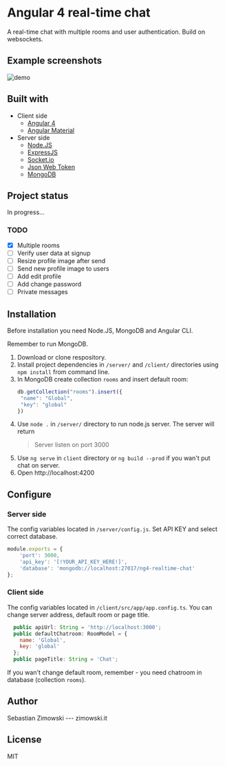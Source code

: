 # Angular 4 real-time chat
A real-time chat with multiple rooms and user authentication. Build on websockets.

## Example screenshots
![demo](https://user-images.githubusercontent.com/23633235/30330761-3c567000-97d6-11e7-9d9e-a9f919f228b4.gif)

## Built with
* Client side
  * [Angular 4](https://angular.io)
  * [Angular Material](https://material.angular.io)
* Server side
  * [Node.JS](http://nodejs.org)
  * [ExpressJS](https://github.com/expressjs/express)
  * [Socket.io](https://github.com/socketio/socket.io)
  * [Json Web Token](https://www.npmjs.com/package/jsonwebtoken)
  * [MongoDB](https://github.com/mongodb/mongo)

## Project status
In progress...
### TODO
- [x] Multiple rooms
- [ ] Verify user data at signup
- [ ] Resize profile image after send
- [ ] Send new profile image to users
- [ ] Add edit profile
- [ ] Add change password
- [ ] Private messages

## Installation
Before installation you need Node.JS, MongoDB and Angular CLI.

Remember to run MongoDB.

1. Download or clone respository.
2. Install project dependencies in `/server/` and `/client/` directories using `npm install` from command line.
3. In MongoDB create collection `rooms` and insert default room:
   ```JavaScript
   db.getCollection("rooms").insert({
    "name": "Global",
    "key": "global"
   })
   ```
3. Use `node .` in `/server/` directory to run node.js server. The server will return
   > Server listen on port 3000
3. Use `ng serve` in `client` directory or `ng build --prod` if you wan't put chat on server.
4. Open http://localhost:4200

## Configure

### Server side
The config variables located in `/server/config.js`. Set API KEY and select correct database.
```JavaScript
module.exports = {
    'port': 3000,
    'api_key': '[!YOUR_API_KEY_HERE!]',
    'database': 'mongodb://localhost:27017/ng4-realtime-chat'
};
```

### Client side
The config variables located in `/client/src/app/app.config.ts`.
You can change server address, default room or page title.
```JavaScript
  public apiUrl: String = 'http://localhost:3000';
  public defaultChatroom: RoomModel = {
    name: 'Global',
    key: 'global'
  };
  public pageTitle: String = 'Chat';
```
If you wan't change default room, remember - you need chatroom in database (collection `rooms`).

## Author
Sebastian Zimowski --- zimowski.it

## License
MIT
